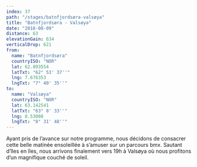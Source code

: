 ```yaml
---
index: 37
path: "/stages/batnfjordsøra-valsøya"
title: "Batnfjordsøra - Valsøya"
date: "2018-08-09"
distance: 63
elevationGain: 634
verticalDrop: 621
from:
  name: "Batnfjordsøra"
  countryISO: "NOR"
  lat: 62.893554
  latTxt: "62° 53' 37''"
  lng: 7.676353
  lngTxt: "7° 40' 35''"
to:
  name: "Valsøya"
  countryISO: "NOR"
  lat: 63.142541
  latTxt: "63° 8' 33''"
  lng: 8.53008
  lngTxt: "8° 31' 48''"
---
```


Ayant pris de l’avance sur notre programme, nous décidons de consacrer cette belle matinée ensoleillée à s’amuser sur un parcours bmx. Sautant d’îles en îles, nous arrivons finalement vers 19h à Valsøya où nous profitons d’un magnifique couché de soleil.
